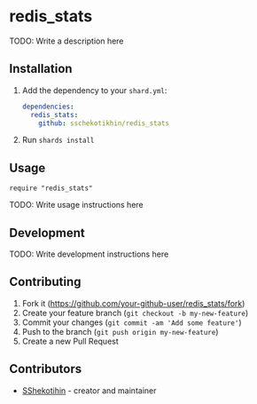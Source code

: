 # redis_stats

TODO: Write a description here

## Installation

1. Add the dependency to your `shard.yml`:

   ```yaml
   dependencies:
     redis_stats:
       github: sschekotikhin/redis_stats
   ```

2. Run `shards install`

## Usage

```crystal
require "redis_stats"
```

TODO: Write usage instructions here

## Development

TODO: Write development instructions here

## Contributing

1. Fork it (<https://github.com/your-github-user/redis_stats/fork>)
2. Create your feature branch (`git checkout -b my-new-feature`)
3. Commit your changes (`git commit -am 'Add some feature'`)
4. Push to the branch (`git push origin my-new-feature`)
5. Create a new Pull Request

## Contributors

- [SShekotihin](https://github.com/your-github-user) - creator and maintainer
